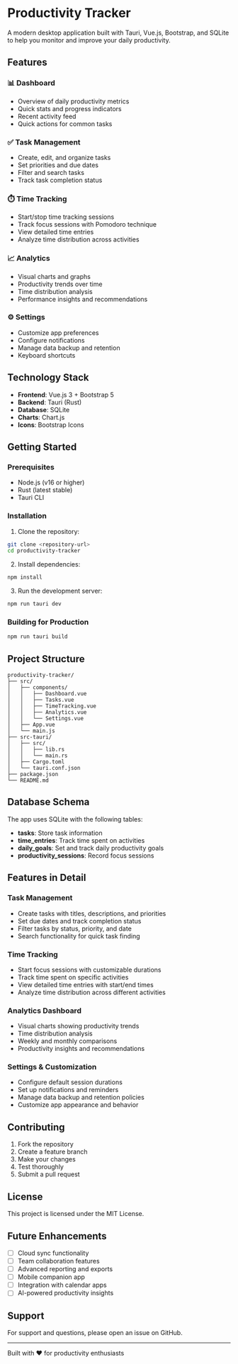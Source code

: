 # Productivity Tracker

A modern desktop application built with Tauri, Vue.js, Bootstrap, and SQLite to help you monitor and improve your daily productivity.

## Features

### 📊 Dashboard
- Overview of daily productivity metrics
- Quick stats and progress indicators
- Recent activity feed
- Quick actions for common tasks

### ✅ Task Management
- Create, edit, and organize tasks
- Set priorities and due dates
- Filter and search tasks
- Track task completion status

### ⏱️ Time Tracking
- Start/stop time tracking sessions
- Track focus sessions with Pomodoro technique
- View detailed time entries
- Analyze time distribution across activities

### 📈 Analytics
- Visual charts and graphs
- Productivity trends over time
- Time distribution analysis
- Performance insights and recommendations

### ⚙️ Settings
- Customize app preferences
- Configure notifications
- Manage data backup and retention
- Keyboard shortcuts

## Technology Stack

- **Frontend**: Vue.js 3 + Bootstrap 5
- **Backend**: Tauri (Rust)
- **Database**: SQLite
- **Charts**: Chart.js
- **Icons**: Bootstrap Icons

## Getting Started

### Prerequisites

- Node.js (v16 or higher)
- Rust (latest stable)
- Tauri CLI

### Installation

1. Clone the repository:
```bash
git clone <repository-url>
cd productivity-tracker
```

2. Install dependencies:
```bash
npm install
```

3. Run the development server:
```bash
npm run tauri dev
```

### Building for Production

```bash
npm run tauri build
```

## Project Structure

```
productivity-tracker/
├── src/
│   ├── components/
│   │   ├── Dashboard.vue
│   │   ├── Tasks.vue
│   │   ├── TimeTracking.vue
│   │   ├── Analytics.vue
│   │   └── Settings.vue
│   ├── App.vue
│   └── main.js
├── src-tauri/
│   ├── src/
│   │   ├── lib.rs
│   │   └── main.rs
│   ├── Cargo.toml
│   └── tauri.conf.json
├── package.json
└── README.md
```

## Database Schema

The app uses SQLite with the following tables:

- **tasks**: Store task information
- **time_entries**: Track time spent on activities
- **daily_goals**: Set and track daily productivity goals
- **productivity_sessions**: Record focus sessions

## Features in Detail

### Task Management
- Create tasks with titles, descriptions, and priorities
- Set due dates and track completion status
- Filter tasks by status, priority, and date
- Search functionality for quick task finding

### Time Tracking
- Start focus sessions with customizable durations
- Track time spent on specific activities
- View detailed time entries with start/end times
- Analyze time distribution across different activities

### Analytics Dashboard
- Visual charts showing productivity trends
- Time distribution analysis
- Weekly and monthly comparisons
- Productivity insights and recommendations

### Settings & Customization
- Configure default session durations
- Set up notifications and reminders
- Manage data backup and retention policies
- Customize app appearance and behavior

## Contributing

1. Fork the repository
2. Create a feature branch
3. Make your changes
4. Test thoroughly
5. Submit a pull request

## License

This project is licensed under the MIT License.

## Future Enhancements

- [ ] Cloud sync functionality
- [ ] Team collaboration features
- [ ] Advanced reporting and exports
- [ ] Mobile companion app
- [ ] Integration with calendar apps
- [ ] AI-powered productivity insights

## Support

For support and questions, please open an issue on GitHub.

---

Built with ❤️ for productivity enthusiasts
